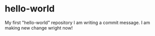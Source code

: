 # hello-world
My first "hello-world" repository
I am writing a commit message. I am making new change wright now!
